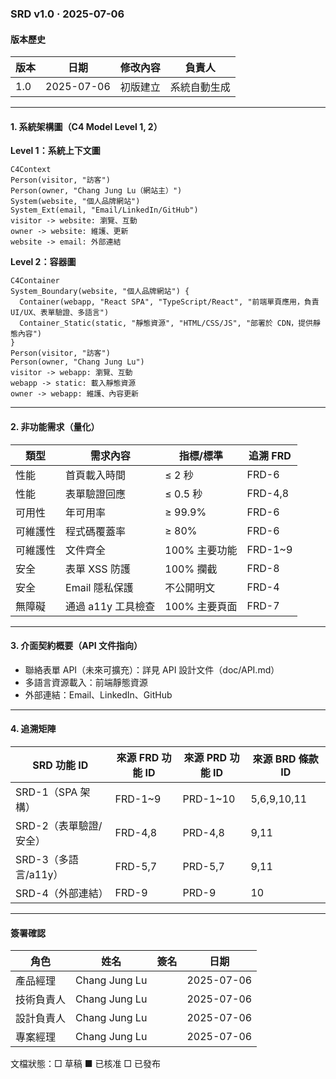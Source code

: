 ### SRD v1.0 ‧ 2025-07-06

#### 版本歷史
| 版本 | 日期 | 修改內容 | 負責人 |
|------|------|----------|--------|
| 1.0  | 2025-07-06 | 初版建立 | 系統自動生成 |

---

#### 1. 系統架構圖（C4 Model Level 1, 2）

**Level 1：系統上下文圖**
```mermaid
C4Context
Person(visitor, "訪客")
Person(owner, "Chang Jung Lu（網站主）")
System(website, "個人品牌網站")
System_Ext(email, "Email/LinkedIn/GitHub")
visitor -> website: 瀏覽、互動
owner -> website: 維護、更新
website -> email: 外部連結
```

**Level 2：容器圖**
```mermaid
C4Container
System_Boundary(website, "個人品牌網站") {
  Container(webapp, "React SPA", "TypeScript/React", "前端單頁應用，負責 UI/UX、表單驗證、多語言")
  Container_Static(static, "靜態資源", "HTML/CSS/JS", "部署於 CDN，提供靜態內容")
}
Person(visitor, "訪客")
Person(owner, "Chang Jung Lu")
visitor -> webapp: 瀏覽、互動
webapp -> static: 載入靜態資源
owner -> webapp: 維護、內容更新
```

---

#### 2. 非功能需求（量化）
| 類型 | 需求內容 | 指標/標準 | 追溯 FRD |
|------|----------|-----------|----------|
| 性能 | 首頁載入時間 | ≤ 2 秒 | FRD-6 |
| 性能 | 表單驗證回應 | ≤ 0.5 秒 | FRD-4,8 |
| 可用性 | 年可用率 | ≥ 99.9% | FRD-6 |
| 可維護性 | 程式碼覆蓋率 | ≥ 80% | FRD-6 |
| 可維護性 | 文件齊全 | 100% 主要功能 | FRD-1~9 |
| 安全 | 表單 XSS 防護 | 100% 攔截 | FRD-8 |
| 安全 | Email 隱私保護 | 不公開明文 | FRD-4 |
| 無障礙 | 通過 a11y 工具檢查 | 100% 主要頁面 | FRD-7 |

---

#### 3. 介面契約概要（API 文件指向）
- 聯絡表單 API（未來可擴充）：詳見 API 設計文件（doc/API.md）
- 多語言資源載入：前端靜態資源
- 外部連結：Email、LinkedIn、GitHub

---

#### 4. 追溯矩陣
| SRD 功能 ID | 來源 FRD 功能 ID | 來源 PRD 功能 ID | 來源 BRD 條款 ID |
|-------------|------------------|------------------|------------------|
| SRD-1（SPA 架構） | FRD-1~9 | PRD-1~10 | 5,6,9,10,11 |
| SRD-2（表單驗證/安全） | FRD-4,8 | PRD-4,8 | 9,11 |
| SRD-3（多語言/a11y） | FRD-5,7 | PRD-5,7 | 9,11 |
| SRD-4（外部連結） | FRD-9 | PRD-9 | 10 |

---

#### 簽署確認
| 角色 | 姓名 | 簽名 | 日期 |
|------|------|------|------|
| 產品經理 | Chang Jung Lu | | 2025-07-06 |
| 技術負責人 | Chang Jung Lu | | 2025-07-06 |
| 設計負責人 | Chang Jung Lu | | 2025-07-06 |
| 專案經理 | Chang Jung Lu | | 2025-07-06 |

文檔狀態：□ 草稿  ■ 已核准  □ 已發布 
